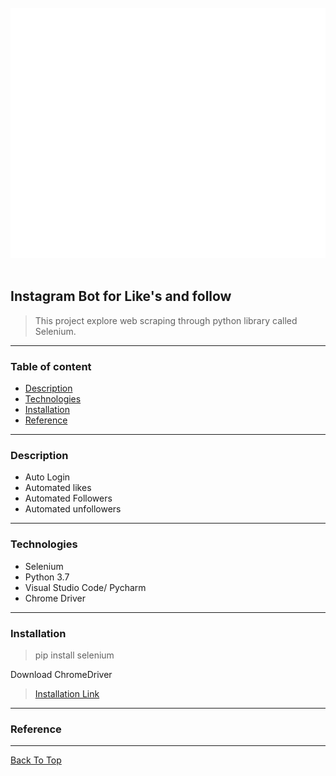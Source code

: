 <div align="center">
	<br>
	<a href="header.svg">
		<img src="header.svg" width="800" height="400" alt="Click to see the source">
	</a>
	<br>
</div>
<br>

## Instagram Bot for Like's and follow

> This project explore web scraping through python library called Selenium.

---

### Table of content

- [Description](#description)
- [Technologies](#technologies)
- [Installation](#Installation)
- [Reference](#Reference)

---

### Description

- Auto Login
- Automated likes
- Automated Followers
- Automated unfollowers

---

### Technologies
- Selenium
- Python 3.7
- Visual Studio Code/ Pycharm
- Chrome Driver

---

### Installation
> pip install selenium

Download ChromeDriver 
> [Installation Link](https://chromedriver.chromium.org/downloads)

---

### Reference

---

[Back To Top](#Instagram-Bot-for-Like's-and-follow)